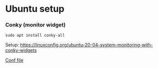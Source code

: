# Ubuntu setup

### Conky (monitor widget)

`sudo apt install conky-all`

Setup: https://linuxconfig.org/ubuntu-20-04-system-monitoring-with-conky-widgets

[Conf file](./conky/conf)
